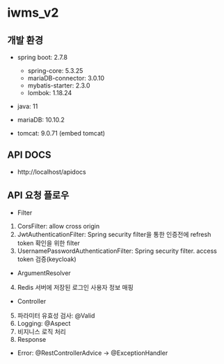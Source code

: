 # iwms_v2

## 개발 환경
 - spring boot: 2.7.8
   - spring-core: 5.3.25
   - mariaDB-connector: 3.0.10
   - mybatis-starter: 2.3.0
   - lombok: 1.18.24

 - java: 11
 - mariaDB: 10.10.2
 - tomcat: 9.0.71 (embed tomcat)

## API DOCS
 - http://localhost/apidocs

## API 요청 플로우
 - Filter 
1. CorsFilter: allow cross origin 
2. JwtAuthenticationFilter: Spring security filter을 통한 인증전에 refresh token 확인을 위한 filter
3. UsernamePasswordAuthenticationFilter: Spring security filter. access token 검증(keycloak)
 - ArgumentResolver
4. Redis 서버에 저장된 로그인 사용자 정보 매핑
	
 - Controller
5. 파라미터 유효성 검사: @Valid
6. Logging: @Aspect
7. 비지니스 로직 처리
8. Response

 - Error: @RestControllerAdvice -> @ExceptionHandler
